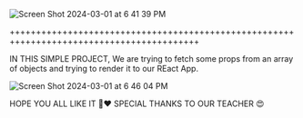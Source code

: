 ![Screen Shot 2024-03-01 at 6 41 39 PM](https://github.com/naveen-sajwan/BirthdayList-in-React/assets/85891281/5d574056-82bb-4619-bcaa-c3e2e1bae125)

++++++++++++++++++++++++++++++++++++++++++++++++++++++++++++++++++++++++++++++++++++++++++

IN THIS SIMPLE PROJECT,
We are trying to fetch some props from an array of objects and trying to render it to our REact App.


![Screen Shot 2024-03-01 at 6 46 04 PM](https://github.com/naveen-sajwan/BirthdayList-in-React/assets/85891281/1d07b1cc-be6e-4985-b4b6-8febdd4a45bf)

HOPE YOU ALL LIKE IT 😬♥️
SPECIAL THANKS TO OUR TEACHER 😍
